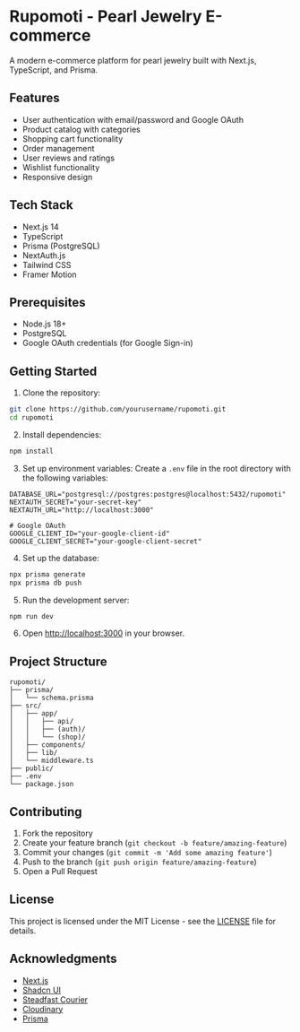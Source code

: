 # Rupomoti - Pearl Jewelry E-commerce

A modern e-commerce platform for pearl jewelry built with Next.js, TypeScript, and Prisma.

## Features

- User authentication with email/password and Google OAuth
- Product catalog with categories
- Shopping cart functionality
- Order management
- User reviews and ratings
- Wishlist functionality
- Responsive design

## Tech Stack

- Next.js 14
- TypeScript
- Prisma (PostgreSQL)
- NextAuth.js
- Tailwind CSS
- Framer Motion

## Prerequisites

- Node.js 18+
- PostgreSQL
- Google OAuth credentials (for Google Sign-in)

## Getting Started

1. Clone the repository:
```bash
git clone https://github.com/yourusername/rupomoti.git
cd rupomoti
```

2. Install dependencies:
```bash
npm install
```

3. Set up environment variables:
Create a `.env` file in the root directory with the following variables:
```env
DATABASE_URL="postgresql://postgres:postgres@localhost:5432/rupomoti"
NEXTAUTH_SECRET="your-secret-key"
NEXTAUTH_URL="http://localhost:3000"

# Google OAuth
GOOGLE_CLIENT_ID="your-google-client-id"
GOOGLE_CLIENT_SECRET="your-google-client-secret"
```

4. Set up the database:
```bash
npx prisma generate
npx prisma db push
```

5. Run the development server:
```bash
npm run dev
```

6. Open [http://localhost:3000](http://localhost:3000) in your browser.

## Project Structure

```
rupomoti/
├── prisma/
│   └── schema.prisma
├── src/
│   ├── app/
│   │   ├── api/
│   │   ├── (auth)/
│   │   └── (shop)/
│   ├── components/
│   ├── lib/
│   └── middleware.ts
├── public/
├── .env
└── package.json
```

## Contributing

1. Fork the repository
2. Create your feature branch (`git checkout -b feature/amazing-feature`)
3. Commit your changes (`git commit -m 'Add some amazing feature'`)
4. Push to the branch (`git push origin feature/amazing-feature`)
5. Open a Pull Request

## License

This project is licensed under the MIT License - see the [LICENSE](LICENSE) file for details.

## Acknowledgments

- [Next.js](https://nextjs.org/)
- [Shadcn UI](https://ui.shadcn.com/)
- [Steadfast Courier](https://steadfast.com.bd/)
- [Cloudinary](https://cloudinary.com/)
- [Prisma](https://www.prisma.io/)
